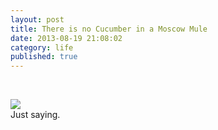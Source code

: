 ```yaml
---
layout: post
title: There is no Cucumber in a Moscow Mule
date: 2013-08-19 21:08:02
category: life
published: true
---
```


<br>
<p class="pic"><a href="https://blog.timmschoof.com/images/no_cucumber.png"><img src="https://blog.timmschoof.com/images/no_cucumber.png"></a><br>Just saying.</p>